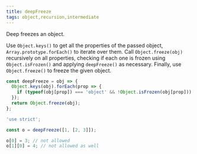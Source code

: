 ```yaml
---
title: deepFreeze
tags: object,recursion,intermediate
---
```


Deep freezes an object.

Use `Object.keys()` to get all the properties of the passed object, `Array.prototype.forEach()` to iterate over them.
Call `Object.freeze(obj)` recursively on all properties, checking if each one is frozen using `Object.isFrozen()` and applying `deepFreeze()` as necessary.
Finally, use `Object.freeze()` to freeze the given object.

```js
const deepFreeze = obj => {
  Object.keys(obj).forEach(prop => {
    if (typeof(obj[prop]) === 'object' && !Object.isFrozen(obj[prop])) deepFreeze(obj[prop]);
  });
  return Object.freeze(obj);
};
```

```js
'use strict';

const o = deepFreeze([1, [2, 3]]);

o[0] = 3; // not allowed
o[1][0] = 4; // not allowed as well
```
